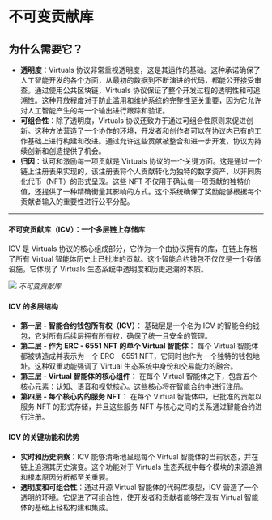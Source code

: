 # 不可变贡献库

## 为什么需要它？

- **透明度**：Virtuals 协议非常重视透明度，这是其运作的基础。这种承诺确保了人工智能开发的各个方面，从最初的数据到不断演进的代码，都能公开接受审查。通过使用公共区块链，Virtuals 协议保证了整个开发过程的透明性和可追溯性。这种开放程度对于防止滥用和维护系统的完整性至关重要，因为它允许对人工智能产生的每一个输出进行跟踪和验证。
- **可组合性**：除了透明度，Virtuals 协议还致力于通过可组合性原则来促进创新。这种方法营造了一个协作的环境，开发者和创作者可以在协议内已有的工作基础上进行构建和改进。通过允许这些贡献被整合和进一步开发，协议为持续创新和创造提供了机会。
- **归因**：认可和激励每一项贡献是 Virtuals 协议的一个关键方面。这是通过一个链上注册表来实现的，该注册表将个人贡献转化为独特的数字资产，以非同质化代币（NFT）的形式呈现。这些 NFT 不仅用于确认每一项贡献的独特价值，还提供了一种精确衡量其影响的方式。这个系统确保了奖励能够根据每个贡献者输入的重要性进行公平分配。

---

#### 不可变贡献库（ICV）：一个多层链上存储库

ICV 是 Virtuals 协议的核心组成部分，它作为一个由协议拥有的库，在链上存档了所有 Virtual 智能体历史上已批准的贡献。这个智能合约钱包不仅仅是一个存储设施，它体现了 Virtuals 生态系统中透明度和历史追溯的本质。

![](/images/virtuals/immutable-contribution-vault.png)
_不可变贡献库_

#### ICV 的多层结构

- **第一层 - 智能合约钱包所有权（ICV）**：
  基础层是一个名为 ICV 的智能合约钱包，它对所有后续层拥有所有权，确保了统一且安全的管理。
- **第二层 - 作为 ERC - 6551 NFT 的单个 Virtual 智能体**：
  每个 Virtual 智能体都被铸造成并表示为一个 ERC - 6551 NFT，它同时也作为一个独特的钱包地址。这种双重功能强调了 Virtual 生态系统中身份和交易能力的融合。
- **第三层 - Virtual 智能体的核心组件**：
  在每个 Virtual 智能体之下，包含五个核心元素：认知、语音和视觉核心。这些核心将在智能合约中进行注册。
- **第四层 - 每个核心内的服务 NFT**：
  在每个 Virtual 智能体中，已批准的贡献以服务 NFT 的形式存储，并且这些服务 NFT 与核心之间的关系通过智能合约进行注册。

#### ICV 的关键功能和优势

- **实时和历史洞察**：ICV 能够清晰地呈现每个 Virtual 智能体的当前状态，并在链上追溯其历史演变。这个功能对于 Virtuals 生态系统中每个模块的来源追溯和根本原因分析都至关重要。
- **透明度和可组合性**：通过开源 Virtual 智能体的代码库模型，ICV 营造了一个透明的环境。它促进了可组合性，使开发者和贡献者能够在现有 Virtual 智能体的基础上轻松构建和集成。
